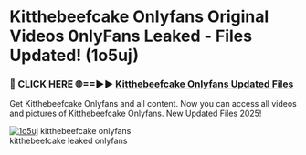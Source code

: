 # Kitthebeefcake Onlyfans Original Videos 0nlyFans Leaked - Files Updated! (1o5uj)

<h3>🔴 CLICK HERE 🌐==►► <a href="https://tinyurl.com/2wckxsce" rel="nofollow">Kitthebeefcake Onlyfans Updated Files</a></h3>

Get Kitthebeefcake Onlyfans and all content. Now you can access all videos and pictures of Kitthebeefcake Onlyfans. New Updated Files 2025!

[![1o5uj](https://i.imgur.com/AFduVYN.gif)](https://tinyurl.com/2wckxsce)
kitthebeefcake onlyfans<br>
kitthebeefcake leaked onlyfans